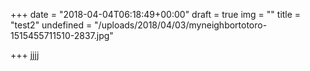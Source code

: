 +++
date = "2018-04-04T06:18:49+00:00"
draft = true
img = ""
title = "test2"
undefined = "/uploads/2018/04/03/myneighbortotoro-1515455711510-2837.jpg"

+++
jjjj